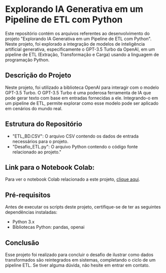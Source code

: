 # Explorando IA Generativa em um Pipeline de ETL com Python

Este repositório contém os arquivos referentes ao desenvolvimento do projeto "Explorando IA Generativa em um Pipeline de ETL com Python". Neste projeto, foi explorado a integração de modelos de inteligência artificial generativa, especificamente o GPT-3.5 Turbo da OpenAI, em um pipeline de ETL (Extração, Transformação e Carga) usando a linguagem de programação Python.

## Descrição do Projeto
Neste projeto, foi utilizado a biblioteca OpenAI para interagir com o modelo GPT-3.5 Turbo. O GPT-3.5 Turbo é uma poderosa ferramenta de IA que pode gerar texto com base em entradas fornecidas a ele. Integrando-o em um pipeline de ETL, permite explorar como esse modelo pode ser aplicado em cenários do mundo real.

## Estrutura do Repositório
- "ETL_BD.CSV": O arquivo CSV contendo os dados de entrada necessários para o projeto.
- "Desafio_ETL.py": O arquivo Python contendo o código fonte relacionado ao projeto."

## Link para o Notebook Colab:
Para ver o notebook Colab relacionado a este projeto, [clique aqui](https://colab.research.google.com/drive/1VfBIuZHYvSgHUPW1whdD9Gk90t86HeSl?usp=sharing).

## Pré-requisitos
Antes de executar os scripts deste projeto, certifique-se de ter as seguintes dependências instaladas:
- Python 3.x
- Bibliotecas Python: pandas, openai

## Conclusão
Esse projeto foi realizado para concluir o desafio de ilustrar como dados transformados são reintegrados em sistemas, completando o ciclo de um pipeline ETL.
Se tiver alguma dúvida, não hesite em entrar em contato.

